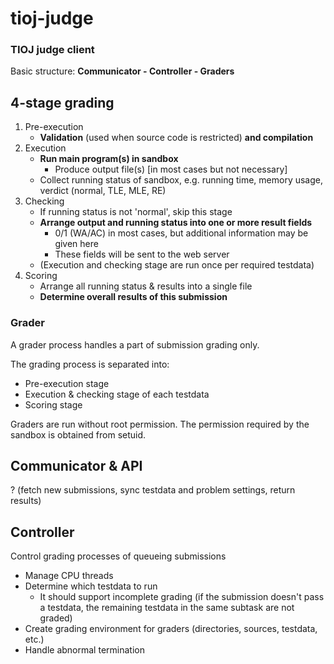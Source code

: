 # tioj-judge
### TIOJ judge client

Basic structure: **Communicator - Controller - Graders**

## 4-stage grading

1. Pre-execution
   - **Validation** (used when source code is restricted) **and compilation**
2. Execution
   - **Run main program(s) in sandbox**
     - Produce output file(s) [in most cases but not necessary]
   - Collect running status of sandbox, e.g. running time, memory usage, verdict (normal, TLE, MLE, RE)
3. Checking
   - If running status is not 'normal', skip this stage
   - **Arrange output and running status into one or more result fields**
     - 0/1 (WA/AC) in most cases, but additional information may be given here
     - These fields will be sent to the web server
   - (Execution and checking stage are run once per required testdata)
4. Scoring
   - Arrange all running status & results into a single file
   - **Determine overall results of this submission**

### Grader

A grader process handles a part of submission grading only.

The grading process is separated into:

- Pre-execution stage
- Execution & checking stage of each testdata
- Scoring stage

Graders are run without root permission. The permission required by the sandbox is obtained from setuid.

## Communicator & API

?
(fetch new submissions, sync testdata and problem settings, return results)

## Controller

Control grading processes of queueing submissions
- Manage CPU threads
- Determine which testdata to run
  - It should support incomplete grading (if the submission doesn't pass a testdata, the remaining testdata in the same subtask are not graded)
- Create grading environment for graders (directories, sources, testdata, etc.)
- Handle abnormal termination

